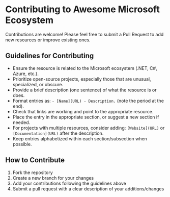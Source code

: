 # Contributing to Awesome Microsoft Ecosystem

Contributions are welcome! Please feel free to submit a Pull Request to add new resources or improve existing ones.

## Guidelines for Contributing
- Ensure the resource is related to the Microsoft ecosystem (.NET, C#, Azure, etc.).
- Prioritize open-source projects, especially those that are unusual, specialized, or obscure.
- Provide a brief description (one sentence) of what the resource is or does.
- Format entries as: `- [Name](URL) - Description.` (note the period at the end).
- Check that links are working and point to the appropriate resource.
- Place the entry in the appropriate section, or suggest a new section if needed.
- For projects with multiple resources, consider adding: `[Website](URL)` or `[Documentation](URL)` after the description.
- Keep entries alphabetized within each section/subsection when possible.

## How to Contribute
1. Fork the repository
2. Create a new branch for your changes
3. Add your contributions following the guidelines above
4. Submit a pull request with a clear description of your additions/changes